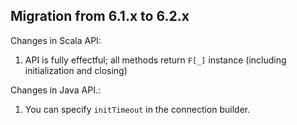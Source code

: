 ## Migration from 6.1.x to 6.2.x

Changes in Scala API:

1. API is fully effectful; all methods return `F[_]` instance (including initialization and closing)

Changes in Java API.:

1. You can specify `initTimeout` in the connection builder.
